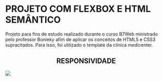 <h1>PROJETO COM FLEXBOX E HTML SEMÂNTICO</h1>

<p>Projeto para fins de estudo realizado durante o curso B7Web ministrado pelo professor Bonieky afim de aplicar os conceitos de HTML5 e CSS3 supracitados. Para isso, foi utilizado o template da clínica medicenter.</p>

<h2 style="text-align: center;">RESPONSIVIDADE</h2>

<img src="Responsividade.gif"/>
